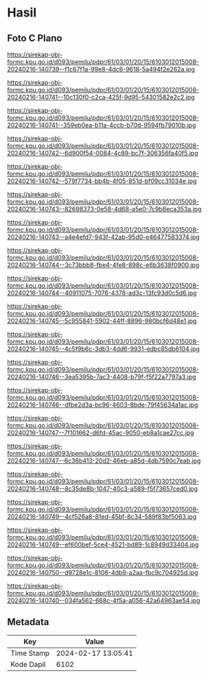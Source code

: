 # Hasil

## Foto C Plano

https://sirekap-obj-formc.kpu.go.id/d093/pemilu/pdpr/61/03/01/20/15/6103012015008-20240216-140739--f1c67f1a-99e8-4dc6-9618-5a494f2e262a.jpg

https://sirekap-obj-formc.kpu.go.id/d093/pemilu/pdpr/61/03/01/20/15/6103012015008-20240216-140741--10c130f0-c2ca-425f-9d95-54301582e2c2.jpg

https://sirekap-obj-formc.kpu.go.id/d093/pemilu/pdpr/61/03/01/20/15/6103012015008-20240216-140741--359eb0ea-b11a-4ccb-b70d-9594fb79010b.jpg

https://sirekap-obj-formc.kpu.go.id/d093/pemilu/pdpr/61/03/01/20/15/6103012015008-20240216-140742--6d900f54-0084-4c89-bc7f-306356fa40f5.jpg

https://sirekap-obj-formc.kpu.go.id/d093/pemilu/pdpr/61/03/01/20/15/6103012015008-20240216-140742--579f7734-bb4b-4f05-851d-bf09cc31034e.jpg

https://sirekap-obj-formc.kpu.go.id/d093/pemilu/pdpr/61/03/01/20/15/6103012015008-20240216-140743--82698373-0e58-4d68-a5e0-7c9b8eca353a.jpg

https://sirekap-obj-formc.kpu.go.id/d093/pemilu/pdpr/61/03/01/20/15/6103012015008-20240216-140743--a4e4efd7-943f-42ab-95d0-e46477583374.jpg

https://sirekap-obj-formc.kpu.go.id/d093/pemilu/pdpr/61/03/01/20/15/6103012015008-20240216-140744--3c73bbb8-fbe4-4fe8-898c-e6b3638f0900.jpg

https://sirekap-obj-formc.kpu.go.id/d093/pemilu/pdpr/61/03/01/20/15/6103012015008-20240216-140744--40911075-7076-4378-ad3c-13fc93d0c5d6.jpg

https://sirekap-obj-formc.kpu.go.id/d093/pemilu/pdpr/61/03/01/20/15/6103012015008-20240216-140745--5c955841-5902-44ff-8896-980bcf6d48e1.jpg

https://sirekap-obj-formc.kpu.go.id/d093/pemilu/pdpr/61/03/01/20/15/6103012015008-20240216-140745--4c5f9b6c-3db3-4dd6-9931-edbc85db6104.jpg

https://sirekap-obj-formc.kpu.go.id/d093/pemilu/pdpr/61/03/01/20/15/6103012015008-20240216-140746--3ea5395b-7ac3-4408-b79f-f5f22a7797a3.jpg

https://sirekap-obj-formc.kpu.go.id/d093/pemilu/pdpr/61/03/01/20/15/6103012015008-20240216-140746--dfbe2d3a-bc96-4603-8bde-79f45634a1ac.jpg

https://sirekap-obj-formc.kpu.go.id/d093/pemilu/pdpr/61/03/01/20/15/6103012015008-20240216-140747--7f101662-d6fd-45ac-9050-eb8a1cae27cc.jpg

https://sirekap-obj-formc.kpu.go.id/d093/pemilu/pdpr/61/03/01/20/15/6103012015008-20240216-140747--6c36b413-20d2-46eb-a85d-4db7590c7eab.jpg

https://sirekap-obj-formc.kpu.go.id/d093/pemilu/pdpr/61/03/01/20/15/6103012015008-20240216-140748--8c35de8b-1047-40c3-a589-f5f73657ced0.jpg

https://sirekap-obj-formc.kpu.go.id/d093/pemilu/pdpr/61/03/01/20/15/6103012015008-20240216-140749--4cf526a8-81ed-45bf-8c34-589f83bf5063.jpg

https://sirekap-obj-formc.kpu.go.id/d093/pemilu/pdpr/61/03/01/20/15/6103012015008-20240216-140749--ef600bef-5ce4-4521-bd89-1c8949d33404.jpg

https://sirekap-obj-formc.kpu.go.id/d093/pemilu/pdpr/61/03/01/20/15/6103012015008-20240216-140750--d9728e1c-8106-4db9-a2aa-fbc9c704925d.jpg

https://sirekap-obj-formc.kpu.go.id/d093/pemilu/pdpr/61/03/01/20/15/6103012015008-20240216-140740--034fa562-668c-4f5a-a056-42a64963ae54.jpg


## Metadata

| Key        | Value               |
| ---------- | ------------------- |
| Time Stamp | 2024-02-17 13:05:41 |
| Kode Dapil | 6102                |



